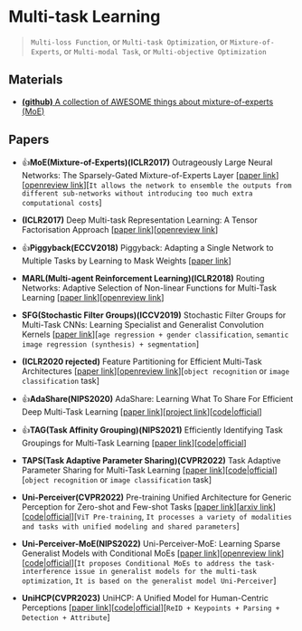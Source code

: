 # Multi-task Learning
> `Multi-loss Function`, or `Multi-task Optimization`, or `Mixture-of-Experts`, or `Multi-modal Task`, or `Multi-objective Optimization` 


## Materials

* [**(github)** A collection of AWESOME things about mixture-of-experts (MoE)](https://github.com/XueFuzhao/awesome-mixture-of-experts)

## Papers

* 👍**MoE(Mixture-of-Experts)(ICLR2017)** Outrageously Large Neural Networks: The Sparsely-Gated Mixture-of-Experts Layer [[paper link](https://arxiv.org/abs/1701.06538)][[openreview link](https://openreview.net/forum?id=B1ckMDqlg)][`It allows the network to ensemble the outputs from different sub-networks without introducing too much extra computational costs`]

* **(ICLR2017)** Deep Multi-task Representation Learning: A Tensor Factorisation Approach [[paper link](https://arxiv.org/abs/1605.06391)][[openreview link](https://openreview.net/forum?id=SkhU2fcll)]

* 👍**Piggyback(ECCV2018)** Piggyback: Adapting a Single Network to Multiple Tasks by Learning to Mask Weights [[paper link](https://openaccess.thecvf.com/content_ECCV_2018/html/Arun_Mallya_Piggyback_Adapting_a_ECCV_2018_paper.html)]

* **MARL(Multi-agent Reinforcement Learning)(ICLR2018)** Routing Networks: Adaptive Selection of Non-linear Functions for Multi-Task Learning [[paper link](https://arxiv.org/abs/1711.01239)][[openreview link](https://openreview.net/forum?id=ry8dvM-R-)]

* **SFG(Stochastic Filter Groups)(ICCV2019)** Stochastic Filter Groups for Multi-Task CNNs: Learning Specialist and Generalist Convolution Kernels [[paper link](https://openaccess.thecvf.com/content_ICCV_2019/html/Bragman_Stochastic_Filter_Groups_for_Multi-Task_CNNs_Learning_Specialist_and_Generalist_ICCV_2019_paper.html)][`age regression + gender classification`, `semantic image regression (synthesis) + segmentation`]

* **(ICLR2020 rejected)** Feature Partitioning for Efficient Multi-Task Architectures [[paper link](https://arxiv.org/abs/1908.04339)][[openreview link](https://openreview.net/forum?id=B1eoyAVFwH)][`object recognition` or `image classification` task]

* 👍**AdaShare(NIPS2020)** AdaShare: Learning What To Share For Efficient Deep Multi-Task Learning [[paper link](https://proceedings.neurips.cc/paper/2020/hash/634841a6831464b64c072c8510c7f35c-Abstract.html)][[project link](https://cs-people.bu.edu/sunxm/AdaShare/project.html)][[code|official](https://github.com/sunxm2357/AdaShare)]

* 👍**TAG(Task Affinity Grouping)(NIPS2021)** Efficiently Identifying Task Groupings for Multi-Task Learning [[paper link](https://proceedings.neurips.cc/paper/2021/hash/e77910ebb93b511588557806310f78f1-Abstract.html)][[code|official](https://github.com/google-research/google-research/tree/master/tag)]

* **TAPS(Task Adaptive Parameter Sharing)(CVPR2022)** Task Adaptive Parameter Sharing for Multi-Task Learning [[paper link](https://openaccess.thecvf.com/content/CVPR2022/html/Wallingford_Task_Adaptive_Parameter_Sharing_for_Multi-Task_Learning_CVPR_2022_paper.html)][[code|official](https://github.com/MattWallingford/TAPS)][`object recognition` or `image classification` task]

* **Uni-Perceiver(CVPR2022)** Pre-training Unified Architecture for Generic Perception for Zero-shot and Few-shot Tasks [[paper link](http://openaccess.thecvf.com/content/CVPR2022/html/Zhu_Uni-Perceiver_Pre-Training_Unified_Architecture_for_Generic_Perception_for_Zero-Shot_and_CVPR_2022_paper.html)][[arxiv link](https://arxiv.org/abs/2112.01522)][[code|official](https://github.com/fundamentalvision/Uni-Perceiver)][`ViT Pre-training`, `It processes a variety of modalities and tasks with unified modeling and shared parameters`]

* **Uni-Perceiver-MoE(NIPS2022)** Uni-Perceiver-MoE: Learning Sparse Generalist Models with Conditional MoEs [[paper link](https://arxiv.org/abs/2206.04674)][[openreview link](https://openreview.net/forum?id=agJEk7FhvKL)][[code|official](https://github.com/fundamentalvision/Uni-Perceiver)][`It proposes Conditional MoEs to address the task-interference issue in generalist models for the multi-task optimization`, `It is based on the generalist model Uni-Perceiver`]

* **UniHCP(CVPR2023)** UniHCP: A Unified Model for Human-Centric Perceptions [[paper link](https://openaccess.thecvf.com/content/CVPR2023/papers/Ci_UniHCP_A_Unified_Model_for_Human-Centric_Perceptions_CVPR_2023_paper.pdf)][[code|official](https://github.com/OpenGVLab/UniHCP)][`ReID + Keypoints + Parsing + Detection + Attribute`]



